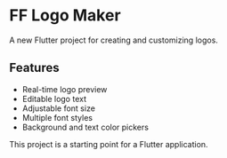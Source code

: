 # FF Logo Maker

A new Flutter project for creating and customizing logos.

## Features

- Real-time logo preview
- Editable logo text
- Adjustable font size
- Multiple font styles
- Background and text color pickers

This project is a starting point for a Flutter application.
